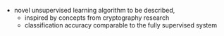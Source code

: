 * novel unsupervised learning algorithm to be described, 
  * inspired by concepts from cryptography research
  * classification accuracy comparable to the fully supervised system
